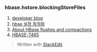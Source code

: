
### hbase.hstore.blockingStoreFiles

 1. [developer blog](http://gbif.blogspot.kr/2012/07/optimizing-writes-in-hbase.html)
 2. [hbse 설정 최적화](http://engineering.vcnc.co.kr/2013/04/hbase-configuration/) 
 3. [About HBase flushes and compactions](http://hadoop-hbase.blogspot.kr/2014/07/about-hbase-flushes-and-compactions.html)
 4. [HBASE-7465](https://issues.apache.org/jira/browse/HBASE-7465)

> Written with [StackEdit](https://stackedit.io/).